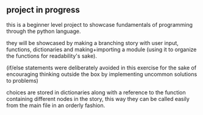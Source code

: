 ## **project in progress** ##

this is a beginner level project to showcase fundamentals
of programming through the python language.

they will be showcased by making a branching story with user input, functions, dictionaries and making+importing a module (using it to organize the functions for readability's sake).

(if/else statements were deliberately avoided in this exercise for the sake of encouraging thinking outside the box by implementing uncommon solutions to problems)

choices are stored in dictionaries along with a reference to the function containing different nodes in the story, this way they can be called easily from the main file in an orderly fashion.
